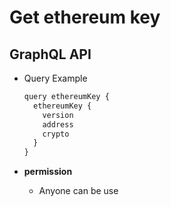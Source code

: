 
# Get ethereum key

## GraphQL API

- Query Example
  ```javascript
  query ethereumKey {
    ethereumKey {
      version
      address
      crypto
    }
  }
  ```


- **permission**
  - Anyone can be use